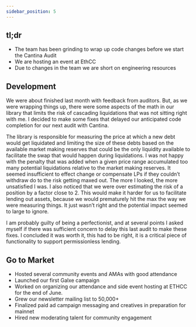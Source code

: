 ```yaml
---
sidebar_position: 5
---
```


## tl;dr

- The team has been grinding to wrap up code changes before we start the Cantina Audit
- We are hosting an event at EthCC
- Due to changes in the team we are short on engineering resources

## Development

We were about finished last month with feedback from auditors. But, as we were wrapping things up,
there were some aspects of the math in our library that limits the risk of cascading liquidations
that was not sitting right with me. I decided to make some fixes that delayed our anticipated code
completion for our next audit with Cantina.

The library is responsible for measuring the price at which a new debt would get liquidated and
limiting the size of these debts based on the available market making reserves that could be the
only liquidity available to facilitate the swap that would happen during liquidations. I was not
happy with the penalty that was added when a given price range accumulated too many potential
liquidations relative to the market making reserves. It seemed insufficient to effect change or
compensate LPs if they couldn’t withdraw do to the risk getting maxed out. The more I looked, the
more unsatisfied I was. I also noticed that we were over estimating the risk of a position by a
factor close to 2. This would make it harder for us to facilitate lending out assets, because we
would prematurely hit the max the way we were measuring things. It just wasn’t right and the
potential impact seemed to large to ignore.

I am probably guilty of being a perfectionist, and at several points I asked myself if there was
sufficient concern to delay this last audit to make these fixes. I concluded it was worth it,
this had to be right, it is a critical piece of functionality to support permissionless lending.

## Go to Market

- Hosted several community events and AMAs with good attendance
- Launched our first Galxe campaign
- Worked on organizing our attendance and side event hosting at ETHCC for the end of June.
- Grew our newsletter mailing list to 50,000+
- Finalized paid ad campaign messaging and creatives in preparation for mainnet
- Hired new moderating talent for community engagement
